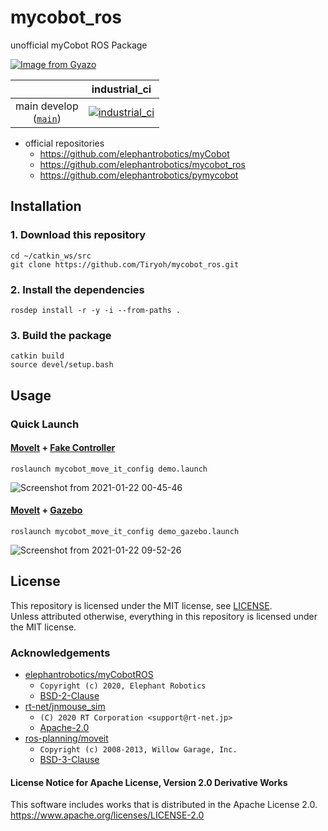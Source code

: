# mycobot_ros

unofficial myCobot ROS Package

[![Image from Gyazo](https://i.gyazo.com/cb39b38ddfa678c58c538460fbaac1ef.jpg)](https://tiryoh.hateblo.jp/entry/2021/01/07/233848)

| | industrial_ci |
|:---:|:---:|
| main develop<br>([`main`](https://github.com/Tiryoh/mycobot_ros/tree/main)) | [![industrial_ci](https://github.com/Tiryoh/mycobot_ros/actions/workflows/industrialci.yml/badge.svg?branch=main)](https://github.com/Tiryoh/mycobot_ros/actions/workflows/industrialci.yml) |

* official repositories
    * https://github.com/elephantrobotics/myCobot
    * https://github.com/elephantrobotics/mycobot_ros
    * https://github.com/elephantrobotics/pymycobot

## Installation

### 1. Download this repository

```
cd ~/catkin_ws/src
git clone https://github.com/Tiryoh/mycobot_ros.git
```

### 2. Install the dependencies

```
rosdep install -r -y -i --from-paths .
```

### 3. Build the package

```
catkin build
source devel/setup.bash
```

## Usage
### Quick Launch

#### [MoveIt](http://moveit.ros.org/) + [Fake Controller](http://docs.ros.org/en/melodic/api/moveit_tutorials/html/doc/fake_controller_manager/fake_controller_manager_tutorial.html)

```
roslaunch mycobot_move_it_config demo.launch
```

![Screenshot from 2021-01-22 00-45-46](https://user-images.githubusercontent.com/3256629/105374594-3a93cf00-5c4b-11eb-89c7-fa4a10aed619.png)

#### [MoveIt](http://moveit.ros.org/) + [Gazebo](http://gazebosim.org/)

```
roslaunch mycobot_move_it_config demo_gazebo.launch
```

![Screenshot from 2021-01-22 09-52-26](https://user-images.githubusercontent.com/3256629/105430751-96844500-5c97-11eb-88fd-9fe772f98001.png)

## License

This repository is licensed under the MIT license, see [LICENSE](./LICENSE).  
Unless attributed otherwise, everything in this repository is licensed under the MIT license.

### Acknowledgements

* [elephantrobotics/myCobotROS](https://github.com/elephantrobotics/myCobotROS)
    * `Copyright (c) 2020, Elephant Robotics`
    * [BSD-2-Clause](https://github.com/elephantrobotics/myCobotROS/blob/cc9c7151b60709c445e1d2bdf500b9fbad91f841/LICENSE)
* [rt-net/jnmouse_sim](https://github.com/rt-net/jnmouse_sim)
    * `(C) 2020 RT Corporation <support@rt-net.jp>`
    * [Apache-2.0](https://github.com/rt-net/jnmouse_sim/blob/5b3eac2071e7feb7e9ffd6f054cdfef9081e9166/LICENSE)
* [ros-planning/moveit](https://github.com/ros-planning/moveit)
    * `Copyright (c) 2008-2013, Willow Garage, Inc.`
    * [BSD-3-Clause](https://github.com/ros-planning/moveit/blob/664ae01803abf5e0b4649063102357262de9e05c/LICENSE.txt)

#### License Notice for Apache License, Version 2.0 Derivative Works

This software includes works that is distributed in the Apache License 2.0.  
https://www.apache.org/licenses/LICENSE-2.0